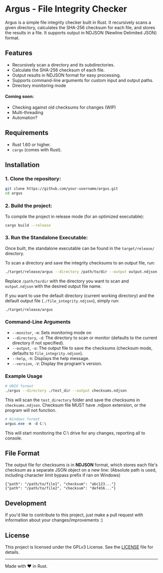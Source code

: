 
# Argus - File Integrity Checker

Argus is a simple file integrity checker built in Rust. It recursively scans a given directory, calculates the SHA-256 checksum for each file, and stores the results in a file. It supports output in NDJSON (Newline Delimited JSON) format.

## Features

- Recursively scan a directory and its subdirectories.
- Calculate the SHA-256 checksum of each file.
- Output results in NDJSON format for easy processing.
- Supports command-line arguments for custom input and output paths.
- Directory monitoring mode

#### Coming soon:

- Checking against old checksums for changes (WIP)
- Multi-threading
- Automation?

## Requirements

- Rust 1.60 or higher.
- `cargo` (comes with Rust).

## Installation

### 1. Clone the repository:

```bash
git clone https://github.com/your-username/argus.git
cd argus
```

### 2. Build the project:

To compile the project in release mode (for an optimized executable):

```bash
cargo build --release
```

### 3. Run the Standalone Executable:

Once built, the standalone executable can be found in the `target/release/` directory.

To scan a directory and save the integrity checksums to an output file, run:

```bash
./target/release/argus --directory /path/to/dir --output output.ndjson
```

Replace `/path/to/dir` with the directory you want to scan and `output.ndjson` with the desired output file name.

If you want to use the default directory (current working directory) and the default output file (`./file_integrity.ndjson`), simply run:

```bash
./target/release/argus
```

### Command-Line Arguments
- `--monitor`, `-m`: Sets monitoring mode on
- `--directory`, `-d`: The directory to scan or monitor (defaults to the current directory if not specified).
- `--output`, `-o`: The output file to save the checksums (checksum mode, defaults to `file_integrity.ndjson`).
- `--help`, `-h`: Displays the help message.
- `--version`, `-V`: Display the program's version.

### Example Usage

```bash
# UNIX format
./argus --directory ./test_dir --output checksums.ndjson
```

This will scan the `test_directory` folder and save the checksums in `checksums.ndjson`.
Checksum file MUST have .ndjson extension, or the program will not function.

```powershell
# Windows format
argus.exe -m -d C:\
```

This will start monitoring the C:\ drive for any changes, reporting all to console.

## File Format

The output file for checksums is in **NDJSON** format, which stores each file's checksum as a separate JSON object on a new line:
(Absolute path is used, including character limit bypass prefix if ran on Windows)

```ndjson
{"path": "/path/to/file1", "checksum": "abc123..."}
{"path": "/path/to/file2", "checksum": "def456..."}
```

## Development

If you'd like to contribute to this project, just make a pull request with information about your changes/improvements :)

## License

This project is licensed under the GPLv3 License. See the [LICENSE](LICENSE) file for details.

---

Made with ❤️ in Rust. 
